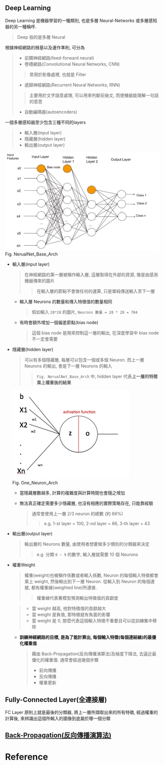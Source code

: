 Deep Learning
----

Deep Learning 是機器學習的一種類別, 也是多層 Neural-Networks 或多層感知器的另一種稱呼.
> Deep 指的是多層 Neural

根據神經網路的根基以及運作準則, 可分為
> + 前饋神經網路(feed-forward neural)
> + 卷積網路(Convolutional Neural Networks, CNN)
>> 常用於影像處裡, 也就是 Filter
> + 遞歸神經網路(Recurrent Neural Networks, RNN)
>> 主要用於文字語意處理, 可以用來判斷前後文, 而使機器能理解一句話的意思
> + 自動編碼器(autoencoders)

一個多層感知器至少包含三種不同的layers
> + 輸入層(input layer)
> + 隱藏層(hidden layer)
> + 輸出層(output layer)

![NerualNet_Base_Arch](NerualNet_Base_Arch.jpg)<br>
Fig. NerualNet_Base_Arch

+ 輸入層(input layer)
    > 在神經網路的第一層被稱作輸入層,  這層取得在外部的資源, 像是由感測機器傳來的圖片
    >> 在輸入層的節點不會做任何的運算, 只是單純傳送輸入至下一層

    - 輸入層 Neurons 的數量和傳入特徵值的數量相同
        > 假如輸入 `28*28` 的圖片, `Neurons 數量 = 28 * 28 = 784`

    - 有時會額外增加一個偏差節點(bias node)
        > 這個 bias node 是用來控制這一層的輸出, 在深度學習中 bias node 不一定會需要

+ 隱藏層(hidden layer)
    > 可以有多個隱藏層, 每層可以包含一個或多個 Neuron. 而上一層 Neurons 的輸出, 會是下一層 Neurons 的輸入
    >> `Fig. NerualNet_Base_Arch` 中, hidden layer 代表**上一層的特徵乘上權重後的結果**
    
    ![Neuron](Neuron.jpg)<br>
    Fig. One_Neuron_Arch

    - 當隱藏層數越多, 計算的複雜度與計算時間也會隨之增加

    - 無法真正確定需要多少隱藏層, 也沒有相應的實際策略存在, 只能靠經驗
        > 通常會使用上一層 2/3 neuron 的總數 (約 66%)
        >> e.g. 1-st layer = 100, 2-nd layer = 66, 3-th layer = 43

+ 輸出層(output layer)
    > 輸出層的 Neurons 數量, 由使用者想要做多少類別的分類器來決定
    >> e.g. 分類 `0 ~ 9` 的數字, 輸入層就需要 10 個 Neurons

+ 權重Weight
    > 權重(weight)也被稱作係數或者輸入係數, Neuron 的每個輸入特徵都會乘上 weight, 然後輸出到下一層 Neuron.
    從輸入到 Neuron 的每個連接, 都有權重線(weighted line)所連接.
    >> 權重線代表著模型預測輸出特徵值的貢獻度

    > + 當 weight 越高, 他對特徵值的貢獻越大
    > + 當 weight 是負值, 那特徵就有負面的影響
    > + 當 weight 是 0, 那麼代表這個輸入特徵不重要且可以從訓練集中移除

    - **訓練神經網路的目標, 是為了能計算出, 每個輸入特徵(每個連結線)的最優化權重值**
        > 藉由 Back-Propagation(反向傳播演算法)及梯度下降法, 去逼近最優化的權重值. 通常會經過幾個步驟
        > + 前向傳播
        > + 反向傳播
        > + 權重更新

## Fully-Connected Layer(全連接層)

FC Layer 原則上就是最後的分類器, 將上一層所擷取出來的所有特徵,
經過權重的計算後, 來辨識出這個所輸入的圖像到底屬於哪一個分類

## [Back-Propagation(反向傳播演算法)](note_BackPropagation.md)

# Reference




